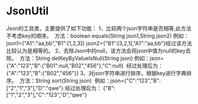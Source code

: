 # JsonUtil
Json的工具类，主要提供了如下功能：
1、比较两个json字符串是否相等,此方法不考虑key的顺序。
  方法：boolean equals(String json1,String json2)
  例如：json1={"A1":"aa,bb","B1":[1,2,3]} json2={"B1":[3,2,1],"A1":"aa,bb"}经过该方法比较认为是相等的。
2、去除Json中的null，该方法会将json中值为null的key去除。
  方法：String delKeyByValueIsNull(String json)
  例如：json={"A":"123","B":{"B01":null,"B02","456"},"C":null}  经过处理后为： {"A":"123","B":{"B02","456"}}
3、对json字符串进行排序，根据key进行字典排序。
  方法：String sort(String json)
  例如：json={"C":"123","B":["2","1","3"],"D":"qwe"} 经过处理后为：  {"B":["1","2","3"],"C":"123","D","qwe"}

